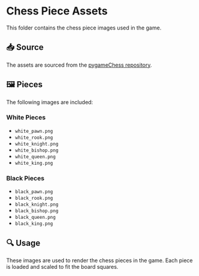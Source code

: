 # Chess Piece Assets  

This folder contains the chess piece images used in the game.  

## 📥 Source  
The assets are sourced from the [pygameChess repository](https://github.com/plemaster01/pygameChess/tree/main/assets/images). 

## 🖼️ Pieces  
The following images are included:  

### White Pieces  
- `white_pawn.png`  
- `white_rook.png`  
- `white_knight.png`  
- `white_bishop.png`  
- `white_queen.png`  
- `white_king.png`  

### Black Pieces  
- `black_pawn.png`  
- `black_rook.png`  
- `black_knight.png`  
- `black_bishop.png`  
- `black_queen.png`  
- `black_king.png`  

## 🔍 Usage  
These images are used to render the chess pieces in the game. Each piece is loaded and scaled to fit the board squares.  
